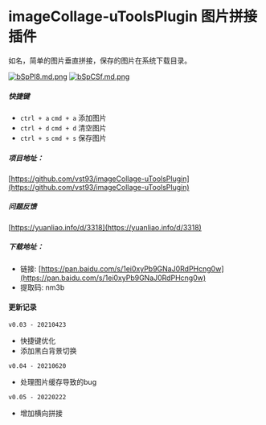 # imageCollage-uToolsPlugin 图片拼接插件

如名，简单的图片垂直拼接，保存的图片在系统下载目录。

[![bSpPl8.md.png](https://s4.ax1x.com/2022/02/22/bSpPl8.md.png)](https://imgtu.com/i/bSpPl8)
[![bSpCSf.md.png](https://s4.ax1x.com/2022/02/22/bSpCSf.md.png)](https://imgtu.com/i/bSpCSf)
##### 快捷键
- `ctrl + a` `cmd + a` 添加图片
- `ctrl + d` `cmd + d` 清空图片
- `ctrl + s` `cmd + s` 保存图片

##### 项目地址：
[https://github.com/vst93/imageCollage-uToolsPlugin](https://github.com/vst93/imageCollage-uToolsPlugin)

##### 问题反馈
[https://yuanliao.info/d/3318](https://yuanliao.info/d/3318)

##### 下载地址：
- 链接: [https://pan.baidu.com/s/1ei0xyPb9GNaJ0RdPHcng0w](https://pan.baidu.com/s/1ei0xyPb9GNaJ0RdPHcng0w)  
- 提取码: nm3b

#### 更新记录
`v0.03 - 20210423`
- 快捷键优化
- 添加黑白背景切换

`v0.04 - 20210620`
- 处理图片缓存导致的bug

`v0.05 - 20220222`
- 增加横向拼接